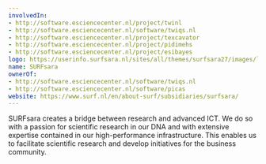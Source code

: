 ```yaml
---
involvedIn:
- http://software.esciencecenter.nl/project/twinl
- http://software.esciencecenter.nl/software/twiqs.nl
- http://software.esciencecenter.nl/project/texcavator
- http://software.esciencecenter.nl/project/pidimehs
- http://software.esciencecenter.nl/project/esibayes
logo: https://userinfo.surfsara.nl/sites/all/themes/surfsara27/images/logo.png
name: SURFsara
ownerOf:
- http://software.esciencecenter.nl/software/twiqs.nl
- http://software.esciencecenter.nl/software/picas
website: https://www.surf.nl/en/about-surf/subsidiaries/surfsara/
---
```

SURFsara creates a bridge between research and advanced ICT. We do so with a passion for scientific research in our DNA and with extensive expertise contained in our high-performance infrastructure. This enables us to facilitate scientific research and develop initiatives for the business community.
